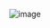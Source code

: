 ![image](https://user-images.githubusercontent.com/56379080/183254217-3db1fb69-c8be-476a-bc00-9a99f9ee1868.png)